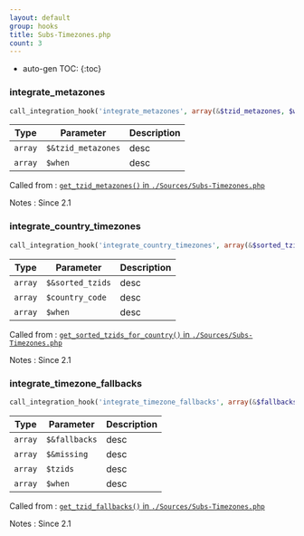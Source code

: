 ```yaml
---
layout: default
group: hooks
title: Subs-Timezones.php
count: 3
---
```

* auto-gen TOC:
{:toc}
### integrate_metazones

```php
call_integration_hook('integrate_metazones', array(&$tzid_metazones, $when))
```

Type|Parameter|Description
---|---|---
`array`|`$&tzid_metazones`|desc
`array`|`$when`|desc

Called from
: [`get_tzid_metazones()` in `./Sources/Subs-Timezones.php`](../docs/subs-timezones.html#get_tzid_metazones)

Notes
: Since 2.1

### integrate_country_timezones

```php
call_integration_hook('integrate_country_timezones', array(&$sorted_tzids, $country_code, $when))
```

Type|Parameter|Description
---|---|---
`array`|`$&sorted_tzids`|desc
`array`|`$country_code`|desc
`array`|`$when`|desc

Called from
: [`get_sorted_tzids_for_country()` in `./Sources/Subs-Timezones.php`](../docs/subs-timezones.html#get_sorted_tzids_for_country)

Notes
: Since 2.1

### integrate_timezone_fallbacks

```php
call_integration_hook('integrate_timezone_fallbacks', array(&$fallbacks, &$missing, $tzids, $when))
```

Type|Parameter|Description
---|---|---
`array`|`$&fallbacks`|desc
`array`|`$&missing`|desc
`array`|`$tzids`|desc
`array`|`$when`|desc

Called from
: [`get_tzid_fallbacks()` in `./Sources/Subs-Timezones.php`](../docs/subs-timezones.html#get_tzid_fallbacks)

Notes
: Since 2.1

